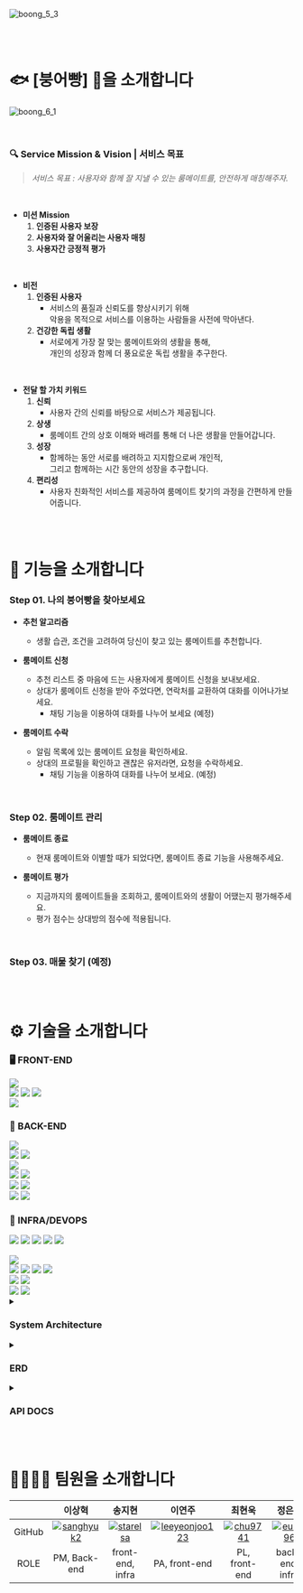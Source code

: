 ![boong_5_3](https://github.com/BOONG-O-BBANG/.github/assets/114793764/3bf34c8a-564f-4849-95a4-a07f531af314)


<br>

<br>


# 🐟 [붕어빵] 🍞을 소개합니다


![boong_6_1](https://github.com/BOONG-O-BBANG/.github/assets/114793764/d6ec62a9-b8ed-4c51-a5bb-4f03b7f53ede)

<br>

### 🔍 Service Mission & Vision | 서비스 목표

> *서비스 목표 : 사용자와 함께 잘 지낼 수 있는 룸메이트를, 안전하게 매칭해주자.*
> 

<br>

- **미션 Mission**
    1. **인증된 사용자 보장**
    2. **사용자와 잘 어울리는 사용자 매칭**
    3. **사용자간 긍정적 평가**

<br>

- **비전**
    1. **인증된 사용자**
       - 서비스의 품질과 신뢰도를 향상시키기 위해  
         악용을 목적으로 서비스를 이용하는 사람들을 사전에 막아낸다.
    2. **건강한 독립 생활**
       - 서로에게 가장 잘 맞는 룸메이트와의 생활을 통해,  
         개인의 성장과 함께 더 풍요로운 독립 생활을 추구한다.

<br>

- **전달 할 가치 키워드**
    1. **신뢰**
       - 사용자 간의 신뢰를 바탕으로 서비스가 제공됩니다.
    2. **상생**
       - 룸메이트 간의 상호 이해와 배려를 통해 더 나은 생활을 만들어갑니다.
    3. **성장**
       - 함께하는 동안 서로를 배려하고 지지함으로써 개인적,  
         그리고 함께하는 시간 동안의 성장을 추구합니다.
    4. **편리성**
       - 사용자 친화적인 서비스를 제공하여 룸메이트 찾기의 과정을 간편하게 만들어줍니다.


<br>

<br>


# 📃 기능을 소개합니다

### Step 01. 나의 붕어빵을 찾아보세요

- **추천 알고리즘**
    - 생활 습관, 조건을 고려하여 당신이 찾고 있는 룸메이트를 추천합니다.

- **룸메이트 신청**
    - 추천 리스트 중 마음에 드는 사용자에게 룸메이트 신청을 보내보세요.
    - 상대가 룸메이트 신청을 받아 주었다면, 연락처를 교환하여 대화를 이어나가보세요.
        - 채팅 기능을 이용하여 대화를 나누어 보세요 (예정)

- **룸메이트 수락**
    - 알림 목록에 있는 룸메이트 요청을 확인하세요.
    - 상대의 프로필을 확인하고 괜찮은 유저라면, 요청을 수락하세요.
        - 채팅 기능을 이용하여 대화를 나누어 보세요. (예정)

<br>

### Step 02. 룸메이트 관리

- **룸메이트 종료**
    - 현재 룸메이트와 이별할 때가 되었다면, 룸메이트 종료 기능을 사용해주세요.

- **룸메이트 평가**
    - 지금까지의 룸메이트들을 조회하고, 룸메이트와의 생활이 어땠는지 평가해주세요.
    - 평가 점수는 상대방의 점수에 적용됩니다.

<br>

### Step 03. 매물 찾기 (예정)


<br>

<br>


# ⚙️ 기술을 소개합니다

<div align=left>
    <h3>🖥 FRONT-END</h3>
    <img src="https://img.shields.io/badge/visual studio code-007ACC?style=for-the-badge&logo=visual studio code&logoColor=white">  
    <br>
    <img src="https://img.shields.io/badge/html5-E34F26?style=for-the-badge&logo=html5&logoColor=white">
    <img src="https://img.shields.io/badge/css3-1572B6?style=for-the-badge&logo=css3&logoColor=white">
    <img src="https://img.shields.io/badge/javascript-F7DF1E?style=for-the-badge&logo=javascript&logoColor=white">
    <br>
    <img src="https://img.shields.io/badge/vue.js-4FC08D?style=for-the-badge&logo=vue.js&logoColor=white">
    <h3>🔧 BACK-END</h3>
    <img src="https://img.shields.io/badge/intellij idea-000000?style=for-the-badge&logo=intellij idea&logoColor=white">
    <br>
    <img src="https://img.shields.io/badge/java-007396?style=for-the-badge&logo=java&logoColor=white">
    <img src="https://img.shields.io/badge/openjdk-007396?style=for-the-badge&logo=openjdk&logoColor=white">
    <br>
    <img src="https://img.shields.io/badge/spring boot-6DB33F?style=for-the-badge&logo=spring boot&logoColor=white">
    <br>
    <img src="https://img.shields.io/badge/spring security-6DB33F?style=for-the-badge&logo=spring security&logoColor=white">
    <img src="https://img.shields.io/badge/json web tokens-FF0000?style=for-the-badge&logo=json web tokens&logoColor=white">
    <br>
    <img src="https://img.shields.io/badge/mysql-4479A1?style=for-the-badge&logo=mysql&logoColor=white">
    <img src="https://img.shields.io/badge/redis-DC382D?style=for-the-badge&logo=redis&logoColor=white">
    <br>
    <img src="https://img.shields.io/badge/gradle-02303A?style=for-the-badge&logo=gradle&logoColor=white">
    <img src="https://img.shields.io/badge/swagger-85EA2D?style=for-the-badge&logo=swagger&logoColor=white">
    <h3>🔩 INFRA/DEVOPS</h3>
    <img src="https://img.shields.io/badge/linux-FCC624?style=for-the-badge&logo=linux&logoColor=black">
    <img src="https://img.shields.io/badge/git-F05032?style=for-the-badge&logo=git&logoColor=white">
    <img src="https://img.shields.io/badge/github-181717?style=for-the-badge&logo=github&logoColor=white">
    <img src="https://img.shields.io/badge/jeknins-D24939?style=for-the-badge&logo=jenkins&logoColor=white">
    <img src="https://img.shields.io/badge/docker-2496ED?style=for-the-badge&logo=docker&logoColor=white">
    <br>
    <br>
    <img src="https://img.shields.io/badge/amazon aws-232F3E?style=for-the-badge&logo=amazon aws&logoColor=white">
    <br>
    <img src="https://img.shields.io/badge/amazon ec2-FF9900?style=for-the-badge&logo=amazon ec2&logoColor=white">
    <img src="https://img.shields.io/badge/amazon s3-569A31?style=for-the-badge&logo=amazon s3&logoColor=white">
    <img src="https://img.shields.io/badge/amazon route 53-8C4FFF?style=for-the-badge&logo=amazon route 53&logoColor=white">
    <img src="https://img.shields.io/badge/amazon rds-527FFF?style=for-the-badge&logo=amazon rds&logoColor=white">
    <br>
    <img src="https://img.shields.io/badge/amazon api gateway-FF4F8B?style=for-the-badge&logo=amazon api gateway&logoColor=white">
    <img src="https://img.shields.io/badge/amazon cloudwatch-FF4F8B?style=for-the-badge&logo=amazon cloudwatch&logoColor=white">
    <br>
    <img src="https://img.shields.io/badge/amazon identity access management-DD344C?style=for-the-badge&logo=amazon identity access management&logoColor=white">
    <img src="https://img.shields.io/badge/amazon simple email service-DD344C?style=for-the-badge&logo=amazon simple email service&logoColor=white">
</div>

<details>
<summary> <h3> System Architecture </h3> </summary>
<div markdown="1">

![System_Architecture](https://github.com/BOONG-O-BBANG/.github/assets/114793764/1dacb9e2-46cf-468b-b15c-966ca0a511e9)

</div>
</details>

<details>
<summary> <h3> ERD </h3> </summary>
<div markdown="1">

![bob_erd](https://github.com/BOONG-O-BBANG/.github/assets/114793764/1c869fe9-58f3-45ca-a723-e818ef5e2676)

</div>
</details>

<details>
<summary> <h3> API DOCS </h3> </summary>
<div markdown="1">
  
![Swagger (1)](https://github.com/BOONG-O-BBANG/.github/assets/114793764/47754f37-7029-48bf-9a82-a9b4b2d74698)
![Swagger (2)](https://github.com/BOONG-O-BBANG/.github/assets/114793764/e1b53730-a38e-40dc-969d-96f87ab7481a)
![Swagger (3)](https://github.com/BOONG-O-BBANG/.github/assets/114793764/cc940891-79e5-475c-bb56-56ac05f90190)
![Swagger (4)](https://github.com/BOONG-O-BBANG/.github/assets/114793764/10aeccb2-70a8-4bc2-9bb2-7d9c83033496)
![Swagger (5)](https://github.com/BOONG-O-BBANG/.github/assets/114793764/fba5d749-526b-4549-ac74-d2a79c4d5dd1)

</div>
</details>

<br>

<br>


# 👨‍👩‍👧‍👦 팀원을 소개합니다

|  | **이상혁** | **송지현** | **이연주** | **최현욱** | **정은기** |
| :---: | :---: | :---: | :---: | :---: | :---: |
| GitHub | [![sanghyuk2](https://github.com/sanghyuk2.png?width=200px)](https://github.com/sanghyuk2)  | [![starelsa](https://github.com/starelsa.png?width=200px)](https://github.com/starelsa) |  [![leeyeonjoo123](https://github.com/leeyeonjoo123.png?width=200px)](https://github.com/leeyeonjoo123) | [![chu9741](https://github.com/chu9741.png?width=200px)](https://github.com/chu9741)  | [![eunki96](https://github.com/eunki96.png?width=200px)](https://github.com/eunki96) |
| ROLE | PM, Back-end | front-end, infra | PA, front-end | PL, front-end | back-end, infra |
